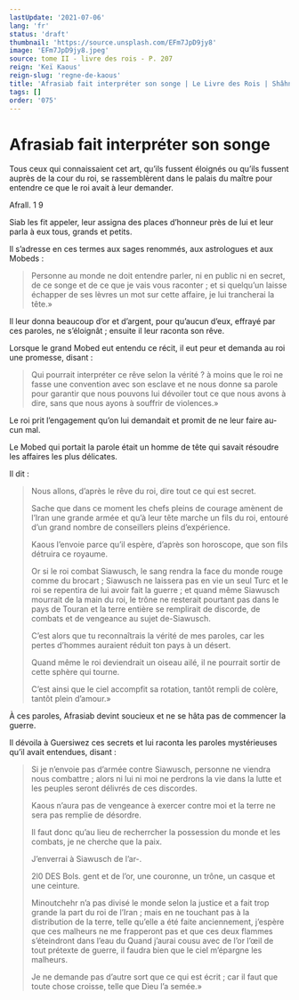 ```yaml
---
lastUpdate: '2021-07-06'
lang: 'fr'
status: 'draft'
thumbnail: 'https://source.unsplash.com/EFm7JpD9jy8'
image: 'EFm7JpD9jy8.jpeg'
source: tome II - livre des rois - P. 207
reign: 'Keï Kaous'
reign-slug: 'regne-de-kaous'
title: 'Afrasiab fait interpréter son songe | Le Livre des Rois | Shâhnâmeh'
tags: []
order: '075'
---
```


<!-- LTeX: language=fr -->

# Afrasiab fait interpréter son songe

Tous ceux qui connaissaient cet art, qu’ils fussent éloignés ou qu’ils fussent auprès de la cour du roi, se rassemblèrent dans le palais du maître pour entendre ce que le roi avait à leur demander.

Afrall. 1 9

Siab les fit appeler, leur assigna des places d’honneur près de lui et leur parla à eux tous, grands et petits.

Il s’adresse en ces termes aux sages renommés, aux astrologues et aux Mobeds :

> Personne au monde ne doit entendre parler, ni en public ni en secret, de ce songe et de ce que je vais vous raconter ; et si quelqu’un laisse échapper de ses lèvres un mot sur cette affaire, je lui trancherai la tête.»

Il leur donna beaucoup d’or et d’argent, pour qu’aucun d’eux, effrayé par ces paroles, ne s’éloignât ; ensuite il leur raconta son rêve.

Lorsque le grand Mobed eut entendu ce récit, il eut peur et demanda au roi une promesse, disant :

> Qui pourrait interpréter ce rêve selon la vérité ? à moins que le roi ne fasse une convention avec son esclave et ne nous donne sa parole pour garantir que nous pouvons lui dévoiler tout ce que nous avons à dire, sans que nous ayons à souffrir de violences.»

Le roi prit l’engagement qu’on lui demandait et promit de ne leur faire au-cun mal.

Le Mobed qui portait la parole était un homme de tête qui savait résoudre les affaires les plus délicates.

Il dit :

> Nous allons, d’après le rêve du roi, dire tout ce qui est secret.
>
> Sache que dans ce moment les chefs pleins de courage amènent de l’Iran une grande armée et qu’à leur tête marche un fils du roi, entouré d’un grand nombre de conseillers pleins d’expérience.
>
> Kaous l’envoie parce qu’il espère, d’après son horoscope, que son fils détruira ce royaume.
>
> Or si le roi combat Siawusch, le sang rendra la face du monde rouge comme du brocart ; Siawusch ne laissera pas en vie un seul Turc et le roi se repentira de lui avoir fait la guerre ; et quand même Siawusch mourrait de la main du roi, le trône ne resterait pourtant pas dans le pays de Touran et la terre entière se remplirait de discorde, de combats et de vengeance au sujet de-Siawusch.
>
> C’est alors que tu reconnaîtrais la vérité de mes paroles, car les pertes d’hommes auraient réduit ton pays à un désert.
>
> Quand même le roi deviendrait un oiseau ailé, il ne pourrait sortir de cette sphère qui tourne.
>
> C’est ainsi que le ciel accompfit sa rotation, tantôt rempli de colère, tantôt plein d’amour.»

À ces paroles, Afrasiab devint soucieux et ne se hâta pas de commencer la guerre.

Il dévoila à Guersiwez ces secrets et lui raconta les paroles mystérieuses qu’il avait entendues, disant :

> Si je n’envoie pas d’armée contre Siawusch, personne ne viendra nous combattre ; alors ni lui ni moi ne perdrons la vie dans la lutte et les peuples seront délivrés de ces discordes.
>
> Kaous n’aura pas de vengeance à exercer contre moi et la terre ne sera pas remplie de désordre.
>
> Il faut donc qu’au lieu de recherrcher la possession du monde et les combats, je ne cherche que la paix.
>
> J’enverrai à Siawusch de l’ar-.
>
> 2l0 DES Bols. gent et de l’or, une couronne, un trône, un casque et une ceinture.
>
> Minoutchehr n’a pas divisé le monde selon la justice et a fait trop grande la part du roi de l’Iran ; mais en ne touchant pas à la distribution de la terre, telle qu’elle a été faite anciennement, j’espère que ces malheurs ne me frapperont pas et que ces deux flammes s’éteindront dans l’eau du Quand j’aurai cousu avec de l’or l’œil de tout prétexte de guerre, il faudra bien que le ciel m’épargne les malheurs.
>
> Je ne demande pas d’autre sort que ce qui est écrit ; car il faut que toute chose croisse, telle que Dieu l’a semée.»
